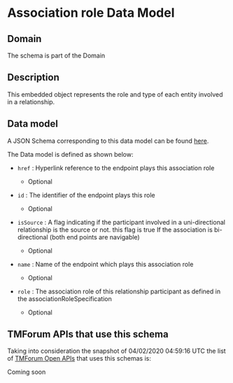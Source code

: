 # Association role Data Model

## Domain

The  schema is part of the  Domain

## Description

This embedded object represents the role and type of each entity involved in a relationship.

## Data model

A JSON Schema corresponding to this data model can be found
[here](https://github.com/tmforum-rand/schemas/blob/candidates/Common/AssociationRole.schema.json).

The Data model is defined as shown below:

- `href` : Hyperlink reference to the endpoint plays this association role

  - Optional


- `id` : The identifier of the endpoint plays this role

  - Optional


- `isSource` : A flag indicating if the participant involved in a uni-directional relationship is the source or not. this flag is true If the association is bi-directional (both end points are navigable)

  - Optional


- `name` : Name of the endpoint which plays this association role

  - Optional


- `role` : The association role of this relationship participant as defined in the associationRoleSpecification

  - Optional






## TMForum APIs that use this schema

Taking into consideration the snapshot of 04/02/2020 04:59:16 UTC the list of [TMForum Open APIs](https://www.tmforum.org/open-apis/) that uses this schemas is:

Coming soon